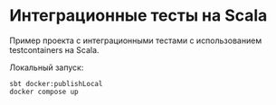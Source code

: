 # Интеграционные тесты на Scala

Пример проекта с интеграционными тестами с использованием testcontainers на Scala.

Локальный запуск:

```
sbt docker:publishLocal
docker compose up

```